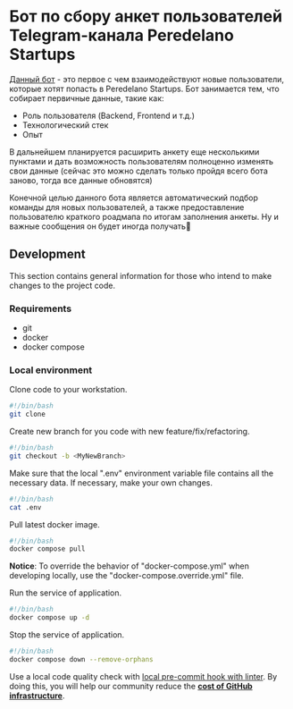 # Бот по сбору анкет пользователей Telegram-канала Peredelano Startups

[Данный бот](https://t.me/Peredelano_bot) - это первое с чем взаимодействуют новые пользователи, которые хотят попасть в Peredelano Startups. Бот занимается тем, что собирает первичные данные, такие как:
- Роль пользователя (Backend, Frontend и т.д.)
- Технологический стек
- Опыт

В дальнейшем планируется расширить анкету еще несколькими пунктами и дать возможность пользователям полноценно изменять свои данные (сейчас это можно сделать только пройдя всего бота заново, тогда все данные обновятся)

Конечной целью данного бота является автоматический подбор команды для новых пользователей, а также предоставление пользователю краткого роадмапа по итогам заполнения анкеты. Ну и важные сообщения он будет иногда получать🤗

## Development

This section contains general information for those who intend to make changes to the project code.

### Requirements

- git
- docker
- docker compose

### Local environment

Clone code to your workstation.

```bash
#!/bin/bash
git clone
```

Create new branch for you code with new feature/fix/refactoring.

```bash
#!/bin/bash
git checkout -b <MyNewBranch>
```

Make sure that the local ".env" environment variable file contains all the necessary data. If necessary, make your own changes.

```bash
#!/bin/bash
cat .env
```

Pull latest docker image.

```bash
#!/bin/bash
docker compose pull
```

**Notice**: To override the behavior of "docker-compose.yml" when developing locally, use the "docker-compose.override.yml" file.

Run the service of application.

```bash
#!/bin/bash
docker compose up -d
```

Stop the service of application.

```bash
#!/bin/bash
docker compose down --remove-orphans
```

Use a local code quality check with [local pre-commit hook with linter](./.githooks/README.md). By doing this, you will help our community
reduce the **[cost of GitHub infrastructure](https://docs.github.com/ru/billing/managing-billing-for-github-actions/about-billing-for-github-actions)**.


